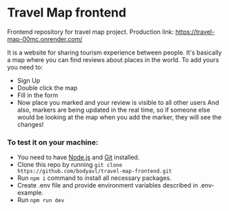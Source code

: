 # Travel Map frontend
Frontend repository for travel map project.
Production link: https://travel-map-00mc.onrender.com/

It is a website for sharing tourism experience between people. It's basically a map where you can find reviews about places in the world. To add yours you need to:
- Sign Up
- Double click the map
- Fill in the form
- Now place you marked and your review is visible to all other users
And also, markers are being updated in the real time, so if someone else would be looking at the map when you add the marker, they will see the changes!

### To test it on your machine:
- You need to have [Node.js](https://nodejs.org/en) and [Git](https://git-scm.com/downloads) installed.
- Clone this repo by running `git clone https://github.com/bodyavl/travel-map-frontend.git`
- Run `npm i` command to install all necessary packages.
- Create .env file and provide environment variables described in .env-example.
- Run `npm run dev`
